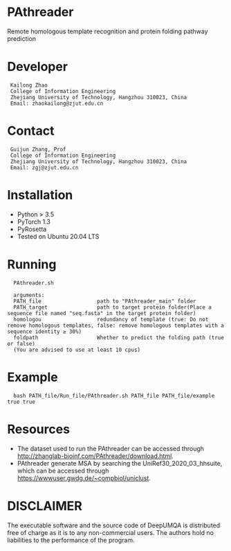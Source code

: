 # PAthreader
  Remote homologous template recognition and protein folding pathway prediction

# Developer
```
 Kailong Zhao
 College of Information Engineering
 Zhejiang University of Technology, Hangzhou 310023, China
 Email: zhaokailong@zjut.edu.cn
```

# Contact
```
 Guijun Zhang, Prof
 College of Information Engineering
 Zhejiang University of Technology, Hangzhou 310023, China
 Email: zgj@zjut.edu.cn
```

# Installation
- Python > 3.5
- PyTorch 1.3
- PyRosetta
- Tested on Ubuntu 20.04 LTS


# Running
```
  PAthreader.sh 

  arguments:
  PATH_file                  path to "PAthreader_main" folder
  PATH_target                path to target protein folder(Place a sequence file named "seq.fasta" in the target protein folder)
  homologou                  redundancy of template (true: Do not remove homologous templates, false: remove homologous templates with a sequence identity ≥ 30%)
  foldpath                   Whether to predict the folding path (true or false)
  (You are advised to use at least 10 cpus)
```
  
# Example
```
  bash PATH_file/Run_file/PAthreader.sh PATH_file PATH_file/example true true
```

# Resources
- The dataset used to run the PAthreader can be accessed through http://zhanglab-bioinf.com/PAthreader/download.html.
- PAthreader generate MSA by searching the UniRef30_2020_03_hhsuite, which can be accessed through https://wwwuser.gwdg.de/~compbiol/uniclust.
  

# DISCLAIMER
  The executable software and the source code of DeepUMQA is distributed free of charge as it is to any non-commercial users. The authors hold no liabilities to the     performance of the program.
